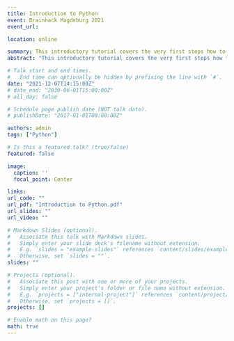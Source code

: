 ```yaml
---
title: Introduction to Python
event: Brainhack Magdeburg 2021
event_url: 

location: online

summary: This introductory tutorial covers the very first steps how to start working with Python (installation, different IDEs, where to get help, and resources to learn Python) and brings you closer to the first coding.
abstract: "This introductory tutorial covers the very first steps how to start working with Python (installation, different IDEs, where to get help, and resources to learn Python) and brings you closer to the first coding."

# Talk start and end times.
#   End time can optionally be hidden by prefixing the line with `#`.
date: "2021-12-07T14:15:00Z"
# date_end: "2030-06-01T15:00:00Z"
# all_day: false

# Schedule page publish date (NOT talk date).
# publishDate: "2017-01-01T00:00:00Z"

authors: admin
tags: ["Python"]

# Is this a featured talk? (true/false)
featured: false

image:
  caption: ''
  focal_point: Center

links:
url_code: ""
url_pdf: "Introduction to Python.pdf"
url_slides: ""
url_video: ""

# Markdown Slides (optional).
#   Associate this talk with Markdown slides.
#   Simply enter your slide deck's filename without extension.
#   E.g. `slides = "example-slides"` references `content/slides/example-slides.md`.
#   Otherwise, set `slides = ""`.
slides: ""

# Projects (optional).
#   Associate this post with one or more of your projects.
#   Simply enter your project's folder or file name without extension.
#   E.g. `projects = ["internal-project"]` references `content/project/deep-learning/index.md`.
#   Otherwise, set `projects = []`.
projects: []

# Enable math on this page?
math: true
---
```

